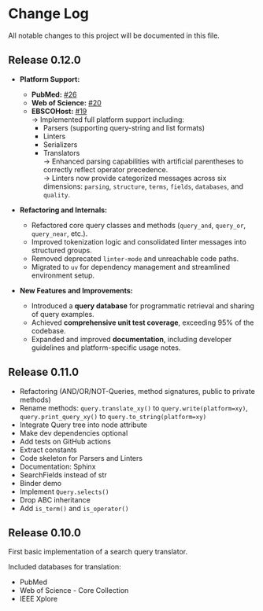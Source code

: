
# Change Log
All notable changes to this project will be documented in this file.

## Release 0.12.0

- **Platform Support:**
  - **PubMed:** [#26](https://github.com/CoLRev-Environment/search-query/pull/26)
  - **Web of Science:** [#20](https://github.com/CoLRev-Environment/search-query/pull/20)
  - **EBSCOHost:** [#19](https://github.com/CoLRev-Environment/search-query/pull/19)  
    → Implemented full platform support including:
    - Parsers (supporting query-string and list formats)
    - Linters
    - Serializers
    - Translators  
    → Enhanced parsing capabilities with artificial parentheses to correctly reflect operator precedence.  
    → Linters now provide categorized messages across six dimensions: `parsing`, `structure`, `terms`, `fields`, `databases`, and `quality`.

- **Refactoring and Internals:**
  - Refactored core query classes and methods (`query_and`, `query_or`, `query_near`, etc.).
  - Improved tokenization logic and consolidated linter messages into structured groups.
  - Removed deprecated `linter-mode` and unreachable code paths.
  - Migrated to `uv` for dependency management and streamlined environment setup.

- **New Features and Improvements:**
  - Introduced a **query database** for programmatic retrieval and sharing of query examples.
  - Achieved **comprehensive unit test coverage**, exceeding 95% of the codebase.
  - Expanded and improved **documentation**, including developer guidelines and platform-specific usage notes.

## Release 0.11.0

- Refactoring (AND/OR/NOT-Queries, method signatures, public to private methods)
- Rename methods: `query.translate_xy()` to `query.write(platform=xy)`, `query.print_query_xy()` to `query.to_string(platform=xy)`
- Integrate Query tree into node attribute
- Make dev dependencies optional
- Add tests on GitHub actions
- Extract constants
- Code skeleton for Parsers and Linters
- Documentation: Sphinx
- SearchFields instead of str
- Binder demo
- Implement `Query.selects()`
- Drop ABC inheritance
- Add `is_term()` and `is_operator()`

## Release 0.10.0

First basic implementation of a search query translator.

Included databases for translation:
- PubMed
- Web of Science - Core Collection
- IEEE Xplore
